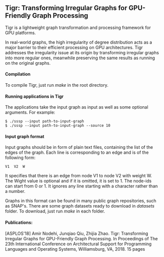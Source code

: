 ## Tigr: Transforming Irregular Graphs for GPU-Friendly Graph Processing

Tigr is a lightweight graph transformation and processing framework for GPU platforms. 

In real-world graphs, the high irregularity of degree distribution acts
as a major barrier to their efficient processing on GPU architectures.
Tigr addresses the irregularity issue at its origin by transforming 
irregular graphs into more regular ones, meanwhile preserving the same
results as running on the original graphs.

#### Compilation

To compile Tigr, just run *make* in the root directory.

#### Running applications in Tigr

The applications take the input graph as input as well as some optional arguments. For example:

```
$ ./sssp --input path-to-input-graph
$ ./sssp --input path-to-input-graph --source 10
``` 

#### Input graph format

Input graphs should be in form of plain text files, containing the list of the edges of the graph. Each line is corresponding to an edge and is of the following form:

```
V1  V2  W
```

It specifies that there is an edge from node V1 to node V2 with weight W. The Wight value is optional and if it is omitted, it is set to 1. The node-ids can start from 0 or 1. It ignores any line starting with a character rather than a number.

Graphs in this format can be found in many public graph repositories, such as SNAP's. There are some graph datasets ready to download in *datasets* folder. To download, just run *make* in each folder.

#### Publications:

[ASPLOS'18] Amir Nodehi, Junqiao Qiu, Zhijia Zhao. Tigr: Transforming
Irregular Graphs for GPU-Friendly Graph Processing. In Proceedings of
The 23th International Conference on Architectural Support for
Programming Languages and Operating Systems, Williamsburg, VA, 2018. 15
pages

